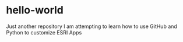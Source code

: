 # hello-world
Just another repository
I am attempting to learn how to use GitHub and Python to customize ESRI Apps
